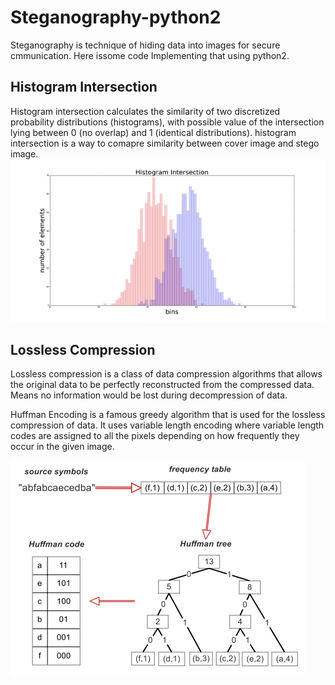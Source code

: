 # Steganography-python2 
Steganography is technique of hiding data into images for secure cmmunication. Here issome code Implementing that using python2.


## Histogram Intersection 
Histogram intersection calculates the similarity of two discretized probability distributions (histograms), with possible value of the intersection lying between 0 (no overlap) and 1 (identical distributions).
histogram intersection is a way to comapre similarity between cover image and stego image.
![Readme1](https://github.com/shivendrapratap2/Steganography-python2/blob/master/histogram_intersection1.png)

## Lossless Compression
Lossless compression is a class of data compression algorithms that allows the original data to be perfectly reconstructed from the compressed data. Means no information would be lost during decompression of data.

Huffman Encoding is a famous greedy algorithm that is used for the lossless compression of data. It uses variable length encoding where variable length codes are assigned to all the pixels depending on how frequently they occur in the given image. 

![Readme2](https://github.com/shivendrapratap2/Steganography-python2/blob/master/huffman_encoding.png)
